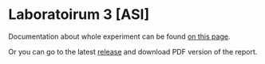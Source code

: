 # Laboratoirum 3 [ASI]

Documentation about whole experiment can be
found [on this page](https://olekzima.github.io/PJATK-ASI-2024_Lab-3_s24982/).

Or you can go to the latest [release](https://github.com/SirCypkowskyy/Projekt-SUML-PJATK/releases) and download PDF version of the report.
